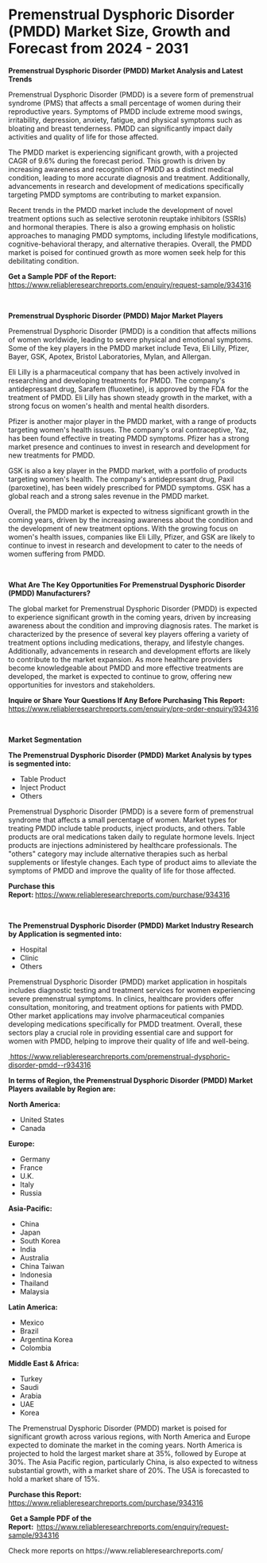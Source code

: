 <p><h1>Premenstrual Dysphoric Disorder (PMDD) Market Size, Growth and Forecast from 2024 - 2031</h1></p><p><strong>Premenstrual Dysphoric Disorder (PMDD) Market Analysis and Latest Trends</strong></p>
<p><p>Premenstrual Dysphoric Disorder (PMDD) is a severe form of premenstrual syndrome (PMS) that affects a small percentage of women during their reproductive years. Symptoms of PMDD include extreme mood swings, irritability, depression, anxiety, fatigue, and physical symptoms such as bloating and breast tenderness. PMDD can significantly impact daily activities and quality of life for those affected.</p><p>The PMDD market is experiencing significant growth, with a projected CAGR of 9.6% during the forecast period. This growth is driven by increasing awareness and recognition of PMDD as a distinct medical condition, leading to more accurate diagnosis and treatment. Additionally, advancements in research and development of medications specifically targeting PMDD symptoms are contributing to market expansion.</p><p>Recent trends in the PMDD market include the development of novel treatment options such as selective serotonin reuptake inhibitors (SSRIs) and hormonal therapies. There is also a growing emphasis on holistic approaches to managing PMDD symptoms, including lifestyle modifications, cognitive-behavioral therapy, and alternative therapies. Overall, the PMDD market is poised for continued growth as more women seek help for this debilitating condition.</p></p>
<p><strong>Get a Sample PDF of the Report:&nbsp;</strong> <a href="https://www.reliableresearchreports.com/enquiry/request-sample/934316">https://www.reliableresearchreports.com/enquiry/request-sample/934316</a></p>
<p>&nbsp;</p>
<p><strong>Premenstrual Dysphoric Disorder (PMDD) Major Market Players</strong></p>
<p><p>Premenstrual Dysphoric Disorder (PMDD) is a condition that affects millions of women worldwide, leading to severe physical and emotional symptoms. Some of the key players in the PMDD market include Teva, Eli Lilly, Pfizer, Bayer, GSK, Apotex, Bristol Laboratories, Mylan, and Allergan. </p><p>Eli Lilly is a pharmaceutical company that has been actively involved in researching and developing treatments for PMDD. The company's antidepressant drug, Sarafem (fluoxetine), is approved by the FDA for the treatment of PMDD. Eli Lilly has shown steady growth in the market, with a strong focus on women's health and mental health disorders. </p><p>Pfizer is another major player in the PMDD market, with a range of products targeting women's health issues. The company's oral contraceptive, Yaz, has been found effective in treating PMDD symptoms. Pfizer has a strong market presence and continues to invest in research and development for new treatments for PMDD. </p><p>GSK is also a key player in the PMDD market, with a portfolio of products targeting women's health. The company's antidepressant drug, Paxil (paroxetine), has been widely prescribed for PMDD symptoms. GSK has a global reach and a strong sales revenue in the PMDD market. </p><p>Overall, the PMDD market is expected to witness significant growth in the coming years, driven by the increasing awareness about the condition and the development of new treatment options. With the growing focus on women's health issues, companies like Eli Lilly, Pfizer, and GSK are likely to continue to invest in research and development to cater to the needs of women suffering from PMDD.</p></p>
<p>&nbsp;</p>
<p><strong>What Are The Key Opportunities For Premenstrual Dysphoric Disorder (PMDD) Manufacturers?</strong></p>
<p><p>The global market for Premenstrual Dysphoric Disorder (PMDD) is expected to experience significant growth in the coming years, driven by increasing awareness about the condition and improving diagnosis rates. The market is characterized by the presence of several key players offering a variety of treatment options including medications, therapy, and lifestyle changes. Additionally, advancements in research and development efforts are likely to contribute to the market expansion. As more healthcare providers become knowledgeable about PMDD and more effective treatments are developed, the market is expected to continue to grow, offering new opportunities for investors and stakeholders.</p></p>
<p><strong>Inquire or Share Your Questions If Any Before Purchasing This Report:</strong> <a href="https://www.reliableresearchreports.com/enquiry/pre-order-enquiry/934316">https://www.reliableresearchreports.com/enquiry/pre-order-enquiry/934316</a></p>
<p>&nbsp;</p>
<p><strong>Market Segmentation</strong></p>
<p><strong>The Premenstrual Dysphoric Disorder (PMDD) Market Analysis by types is segmented into:</strong></p>
<p><ul><li>Table Product</li><li>Inject Product</li><li>Others</li></ul></p>
<p><p>Premenstrual Dysphoric Disorder (PMDD) is a severe form of premenstrual syndrome that affects a small percentage of women. Market types for treating PMDD include table products, inject products, and others. Table products are oral medications taken daily to regulate hormone levels. Inject products are injections administered by healthcare professionals. The "others" category may include alternative therapies such as herbal supplements or lifestyle changes. Each type of product aims to alleviate the symptoms of PMDD and improve the quality of life for those affected.</p></p>
<p><strong>Purchase this Report:&nbsp;</strong><a href="https://www.reliableresearchreports.com/purchase/934316">https://www.reliableresearchreports.com/purchase/934316</a></p>
<p>&nbsp;</p>
<p><strong>The Premenstrual Dysphoric Disorder (PMDD) Market Industry Research by Application is segmented into:</strong></p>
<p><ul><li>Hospital</li><li>Clinic</li><li>Others</li></ul></p>
<p><p>Premenstrual Dysphoric Disorder (PMDD) market application in hospitals includes diagnostic testing and treatment services for women experiencing severe premenstrual symptoms. In clinics, healthcare providers offer consultation, monitoring, and treatment options for patients with PMDD. Other market applications may involve pharmaceutical companies developing medications specifically for PMDD treatment. Overall, these sectors play a crucial role in providing essential care and support for women with PMDD, helping to improve their quality of life and well-being.</p></p>
<p><a href="https://www.reliableresearchreports.com/premenstrual-dysphoric-disorder-pmdd--r934316">&nbsp;https://www.reliableresearchreports.com/premenstrual-dysphoric-disorder-pmdd--r934316</a></p>
<p><strong>In terms of Region, the Premenstrual Dysphoric Disorder (PMDD) Market Players available by Region are:</strong></p>
<p>
    <p> <strong> North America: </strong>
        <ul>
            <li>United States</li>
            <li>Canada</li>
        </ul>
        </p> 
    <p> <strong> Europe: </strong>
        <ul>
            <li>Germany</li>
            <li>France</li>
            <li>U.K.</li>
            <li>Italy</li>
            <li>Russia</li>
        </ul>
        </p> 
    <p> <strong> Asia-Pacific: </strong>
        <ul>
            <li>China</li>
            <li>Japan</li>
            <li>South Korea</li>
            <li>India</li>
            <li>Australia</li>
            <li>China Taiwan</li>
            <li>Indonesia</li>
            <li>Thailand</li>
            <li>Malaysia</li>
        </ul>
        </p> 
    <p> <strong> Latin America: </strong>
        <ul>
            <li>Mexico</li>
            <li>Brazil</li>
            <li>Argentina Korea</li>
            <li>Colombia</li>
        </ul>
        </p> 
    <p> <strong> Middle East & Africa: </strong>
        <ul>
            <li>Turkey</li>
            <li>Saudi</li>
            <li>Arabia</li>
            <li>UAE</li>
            <li>Korea</li>
        </ul>
    </p>
    </p>
<p><p>The Premenstrual Dysphoric Disorder (PMDD) market is poised for significant growth across various regions, with North America and Europe expected to dominate the market in the coming years. North America is projected to hold the largest market share at 35%, followed by Europe at 30%. The Asia Pacific region, particularly China, is also expected to witness substantial growth, with a market share of 20%. The USA is forecasted to hold a market share of 15%.</p></p>
<p><strong>Purchase this Report: </strong><a href="https://www.reliableresearchreports.com/purchase/934316">https://www.reliableresearchreports.com/purchase/934316</a></p>
<p>&nbsp;<strong>Get a Sample PDF of the Report:&nbsp;&nbsp;</strong><a href="https://www.reliableresearchreports.com/enquiry/request-sample/934316">https://www.reliableresearchreports.com/enquiry/request-sample/934316</a></p>
<p><strong></strong></p>
<p>Check more reports on https://www.reliableresearchreports.com/</p>